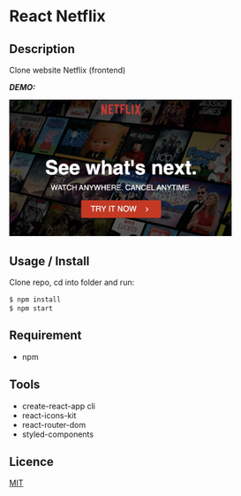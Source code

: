 # React Netflix

## Description

Clone website Netflix (frontend) <br/>

**_DEMO:_**

<img src="./src/images/191129Netflix.jpg" width="80%">

## Usage / Install

Clone repo, cd into folder and run:

```console
$ npm install
$ npm start
```

## Requirement

- npm

## Tools

- create-react-app cli
- react-icons-kit
- react-router-dom
- styled-components

## Licence

[MIT](./LICENSE.txt)
